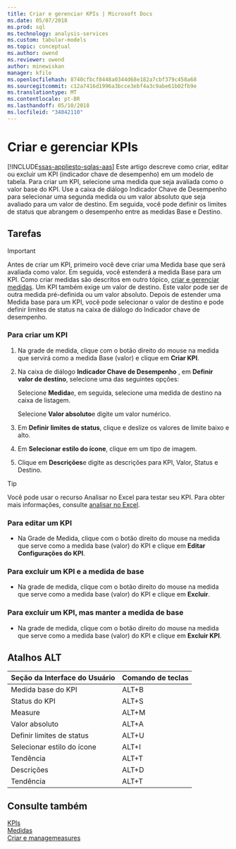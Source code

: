 ```yaml
---
title: Criar e gerenciar KPIs | Microsoft Docs
ms.date: 05/07/2018
ms.prod: sql
ms.technology: analysis-services
ms.custom: tabular-models
ms.topic: conceptual
ms.author: owend
ms.reviewer: owend
author: minewiskan
manager: kfile
ms.openlocfilehash: 8740cfbcf8448a0344d68e182a7cbf379c458a68
ms.sourcegitcommit: c12a7416d1996a3bcce3ebf4a3c9abe61b02fb9e
ms.translationtype: MT
ms.contentlocale: pt-BR
ms.lasthandoff: 05/10/2018
ms.locfileid: "34042110"
---
```

# <a name="create-and-manage-kpis"></a>Criar e gerenciar KPIs 
[!INCLUDE[ssas-appliesto-sqlas-aas](../../includes/ssas-appliesto-sqlas-aas.md)]
  Este artigo descreve como criar, editar ou excluir um KPI (indicador chave de desempenho) em um modelo de tabela. Para criar um KPI, selecione uma medida que seja avaliada como o valor base do KPI. Use a caixa de diálogo Indicador Chave de Desempenho para selecionar uma segunda medida ou um valor absoluto que seja avaliado para um valor de destino. Em seguida, você pode definir os limites de status que abrangem o desempenho entre as medidas Base e Destino.  
  
## <a name="tasks"></a>Tarefas  
  
> [!IMPORTANT]  
>  Antes de criar um KPI, primeiro você deve criar uma Medida base que será avaliada como valor. Em seguida, você estenderá a medida Base para um KPI. Como criar medidas são descritos em outro tópico, [criar e gerenciar medidas](../../analysis-services/tabular-models/create-and-manage-measures-ssas-tabular.md). Um KPI também exige um valor de destino. Este valor pode ser de outra medida pré-definida ou um valor absoluto. Depois de estender uma Medida base para um KPI, você pode selecionar o valor de destino e pode definir limites de status na caixa de diálogo do Indicador chave de desempenho.  
  
###  <a name="bkmk_create_KPI"></a> Para criar um KPI  
  
1.  Na grade de medida, clique com o botão direito do mouse na medida que servirá como a medida Base (valor) e clique em **Criar KPI**.  
  
2.  Na caixa de diálogo **Indicador Chave de Desempenho** , em **Definir valor de destino**, selecione uma das seguintes opções:  
  
     Selecione **Medida**e, em seguida, selecione uma medida de destino na caixa de listagem.  
  
     Selecione **Valor absoluto**e digite um valor numérico.  
  
3.  Em **Definir limites de status**, clique e deslize os valores de limite baixo e alto.  
  
4.  Em **Selecionar estilo do ícone**, clique em um tipo de imagem.  
  
5.  Clique em **Descrições**e digite as descrições para KPI, Valor, Status e Destino.  
  
> [!TIP]  
>  Você pode usar o recurso Analisar no Excel para testar seu KPI. Para obter mais informações, consulte [analisar no Excel](../../analysis-services/tabular-models/analyze-in-excel-ssas-tabular.md).  
  
###  <a name="bkmk_edit_KPI"></a> Para editar um KPI  
  
-   Na Grade de Medida, clique com o botão direito do mouse na medida que serve como a medida base (valor) do KPI e clique em **Editar Configurações do KPI**.  
  
###  <a name="bkmk_delete"></a> Para excluir um KPI e a medida de base  
  
-   Na grade de medida, clique com o botão direito do mouse na medida que serve como a medida base (valor) do KPI e clique em **Excluir**.  
  
###  <a name="bkmk_delete_KPI"></a> Para excluir um KPI, mas manter a medida de base  
  
-   Na grade de medida, clique com o botão direito do mouse na medida que serve como a medida base (valor) do KPI e clique em **Excluir KPI**.  
  
## <a name="alt-shortcuts"></a>Atalhos ALT  
  
|Seção da Interface do Usuário|Comando de teclas|  
|----------------|-----------------|  
|Medida base do KPI|ALT+B|  
|Status do KPI|ALT+S|  
|Measure|ALT+M|  
|Valor absoluto|ALT+A|  
|Definir limites de status|ALT+U|  
|Selecionar estilo do ícone|ALT+I|  
|Tendência|ALT+T|  
|Descrições|ALT+D|  
|Tendência|ALT+T|  
  
## <a name="see-also"></a>Consulte também  
 [KPIs](../../analysis-services/tabular-models/kpis-ssas-tabular.md)   
 [Medidas](../../analysis-services/tabular-models/measures-ssas-tabular.md)   
 [Criar e managemeasures](../../analysis-services/tabular-models/create-and-manage-measures-ssas-tabular.md)  
  
  
